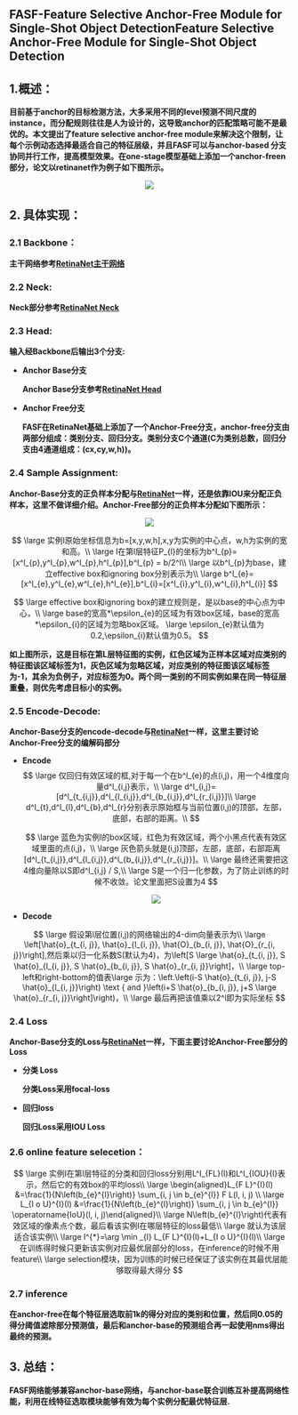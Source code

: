 ## FASF-Feature Selective Anchor-Free Module for Single-Shot Object DetectionFeature Selective Anchor-Free Module for Single-Shot Object Detection

## 1.概述：

**目前基于anchor的目标检测方法，大多采用不同的level预测不同尺度的instance，而分配规则往往是人为设计的，这导致anchor的匹配策略可能不是最优的。本文提出了feature selective anchor-free module来解决这个限制，让每个示例动态选择最适合自己的特征层级，并且FASF可以与anchor-based 分支协同并行工作，提高模型效果。在one-stage模型基础上添加一个anchor-freen部分，论文以retinanet作为例子如下图所示。**

<div align=center>
<img src="https://img-blog.csdnimg.cn/20200102225600745.png?x-oss-process=image/watermark,type_ZmFuZ3poZW5naGVpdGk,shadow_10,text_aHR0cHM6Ly9ibG9nLmNzZG4ubmV0L0NodW5mZW5neWFueXVsb3Zl,size_16,color_FFFFFF,t_70"/>
</div>

## 2. 具体实现：

### 2.1 Backbone：

**主干网络参考[RetinaNet主干网络](https://github.com/Hanson0910/DL-Algorithm-Summary/blob/main/%E7%9B%AE%E6%A0%87%E6%A3%80%E6%B5%8B%E7%AF%87/Anchor-Base/one-stage/RetinaNet.md)**

### 2.2 Neck:

**Neck部分参考[RetinaNet Neck](https://github.com/Hanson0910/DL-Algorithm-Summary/blob/main/%E7%9B%AE%E6%A0%87%E6%A3%80%E6%B5%8B%E7%AF%87/Anchor-Base/one-stage/RetinaNet.md)**

### 2.3 Head:

**输入经Backbone后输出3个分支:**

- **Anchor Base分支**
  
  **Anchor Base分支参考[RetinaNet Head](https://github.com/Hanson0910/DL-Algorithm-Summary/blob/main/%E7%9B%AE%E6%A0%87%E6%A3%80%E6%B5%8B%E7%AF%87/Anchor-Base/one-stage/RetinaNet.md)**
  
- **Anchor Free分支**
  
  **FASF在RetinaNet基础上添加了一个Anchor-Free分支，anchor-free分支由两部分组成：类别分支、回归分支。类别分支C个通道(C为类别总数，回归分支由4通道组成：(cx,cy,w,h))。**

### 2.4 Sample Assignment:

**Anchor-Base分支的正负样本分配与[RetinaNet](https://github.com/Hanson0910/DL-Algorithm-Summary/blob/main/%E7%9B%AE%E6%A0%87%E6%A3%80%E6%B5%8B%E7%AF%87/Anchor-Base/one-stage/RetinaNet.md)一样，还是依靠IOU来分配正负样本，这里不做详细介绍。Anchor-Free部分的正负样本分配如下图所示：**

<div align=center>
<img src="https://note.youdao.com/yws/api/personal/file/WEB97b61cb385ebac081494fa09a5f45d01?method=download&shareKey=a30ff7a5f2b2f9060f6f5ef4726b45c7"/>
</div>

$$
\large 实例I原始坐标信息为b=[x,y,w,h],x,y为实例的中心点，w,h为实例的宽和高。\\
\large I在第l层特征P_{l}的坐标为b^l_{p}=[x^l_{p},y^l_{p},w^l_{p},h^l_{p}],b^l_{p} = b/2^l\\
\large 以b^l_{p}为base，建立effective box和ignoring box分别表示为\\
\large b^l_{e}=[x^l_{e},y^l_{e},w^l_{e},h^l_{e}],b^l_{i}=[x^l_{i},y^l_{i},w^l_{i},h^l_{i}]
$$

$$
\large effective box和ignoring box的建立规则是，是以base的中心点为中心，\\
\large base的宽高*\epsilon_{e}的区域为有效box区域，base的宽高*\epsilon_{i}的区域为忽略box区域。
\large \epsilon_{e}默认值为0.2,\epsilon_{i}默认值为0.5。
$$

**如上图所示，这是目标在第L层特征图的实例，红色区域为正样本区域对应类别的特征图该区域标签为1，灰色区域为忽略区域，对应类别的特征图该区域标签为-1，其余为负例子，对应标签为0。两个同一类别的不同实例如果在同一特征层重叠，则优先考虑目标小的实例。**

### 2.5 Encode-Decode:

**Anchor-Base分支的encode-decode与[RetinaNet](https://github.com/Hanson0910/DL-Algorithm-Summary/blob/main/%E7%9B%AE%E6%A0%87%E6%A3%80%E6%B5%8B%E7%AF%87/Anchor-Base/one-stage/RetinaNet.md)一样，这里主要讨论Anchor-Free分支的编解码部分**

- **Encode**
  $$
  \large 仅回归有效区域的框,对于每一个在b^l_{e}的点(i,j)，用一个4维度向量d^l_{i,j}表示，\\
  \large d^l_{i,j}=[d^l_{t_{i,j}},d^l_{l_{i,j}},d^l_{b_{i,j}},d^l_{r_{i,j}}]\\
  \large d^l_{t},d^l_{l},d^l_{b},d^l_{r}分别表示原始框与当前位置(i,j)的顶部，左部，底部，右部的距离。\\
  $$

  $$
  \large 蓝色为实例I的box区域，红色为有效区域，两个小黑点代表有效区域里面的点(i,j)，\\
  \large 灰色箭头就是(i,j)顶部，左部，底部，右部距离[d^l_{t_{i,j}},d^l_{l_{i,j}},d^l_{b_{i,j}},d^l_{r_{i,j}}]。\\
  \large 最终还需要把这4维向量除以S即d^l_{i,j} / S,\\
  \large S是一个归一化参数，为了防止训练的时候不收敛。论文里面把S设置为4
  $$

  

  <div align=center>
  <img src="https://note.youdao.com/yws/api/personal/file/WEBe5110879413eb90795af71ba9b1f2bc1?method=download&shareKey=e2102227bba53e545fe52112f9c448c6"/>
  </div>

- **Decode**

$$
\large 假设第l层位置(i,j)的网络输出的4-dim向量表示为\\
\large \left[\hat{o}_{t_{i, j}}, \hat{o}_{l_{i, j}}, \hat{O}_{b_{i, j}}, \hat{O}_{r_{i, j}}\right],然后乘以归一化系数S(默认为4)，为\left[S \large \hat{o}_{t_{i, j}}, S \hat{o}_{l_{i, j}}, S \hat{o}_{b_{i, j}}, S \hat{o}_{r_{i, j}}\right]，\\
\large top-left和right-bottom的值表\large 示为：\left.\left(i-S \hat{o}_{t_{i, j}}, j-S \hat{o}_{l_{i, j}}\right) \text { and }\left(i+S \hat{o}_{b_{i, j}}, j+S \large \hat{o}_{r_{i, j}}\right]\right)，\\
\large 最后再把该值乘以2^l即为实际坐标
$$



### 2.4 Loss

**Anchor-Base分支的Loss与[RetinaNet](https://github.com/Hanson0910/DL-Algorithm-Summary/blob/main/%E7%9B%AE%E6%A0%87%E6%A3%80%E6%B5%8B%E7%AF%87/Anchor-Base/one-stage/RetinaNet.md)一样，下面主要讨论Anchor-Free部分的Loss**

- **分类 Loss**

  **分类Loss采用focal-loss**
  
- **回归loss**

  **回归Loss采用IOU Loss**
  

### 2.6 online feature selecetion：

$$
\large 实例I在第l层特征的分类和回归loss分别用L^I_{FL}(l)和L^I_{IOU}{l}表示，然后它的有效box的平均loss\\
\large \begin{aligned}L_{F L}^{I}(l) &=\frac{1}{N\left(b_{e}^{l}\right)} \sum_{i, j \in b_{e}^{l}} F L(l, i, j) \\
\large L_{I o U}^{I}(l) &=\frac{1}{N\left(b_{e}^{l}\right)} \sum_{i, j \in b_{e}^{l}} \operatorname{IoU}(l, i, j)\end{aligned}\\
\large N\left(b_{e}^{l}\right)代表有效区域的像素点个数，最后看该实例I在哪层特征的loss最低\\
\large 就认为该层适合该实例\\
\large l^{*}=\arg \min _{l} L_{F L}^{I}(l)+L_{I o U}^{I}(l)\\
\large 在训练得时候只更新该实例对应最优层部分的loss，在inference的时候不用feature\\
\large selection模块，因为训练的时候已经保证了该实例在其最优层能够取得最大得分
$$





### 2.7 inference

**在anchor-free在每个特征层选取前1k的得分对应的类别和位置，然后同0.05的得分阈值滤除部分预测值，最后和anchor-base的预测组合再一起使用nms得出最终的预测。**


## 3. 总结：

**FASF网络能够兼容anchor-base网络，与anchor-base联合训练互补提高网络性能，利用在线特征选取模块能够有效为每个实例分配最优特征层.**

